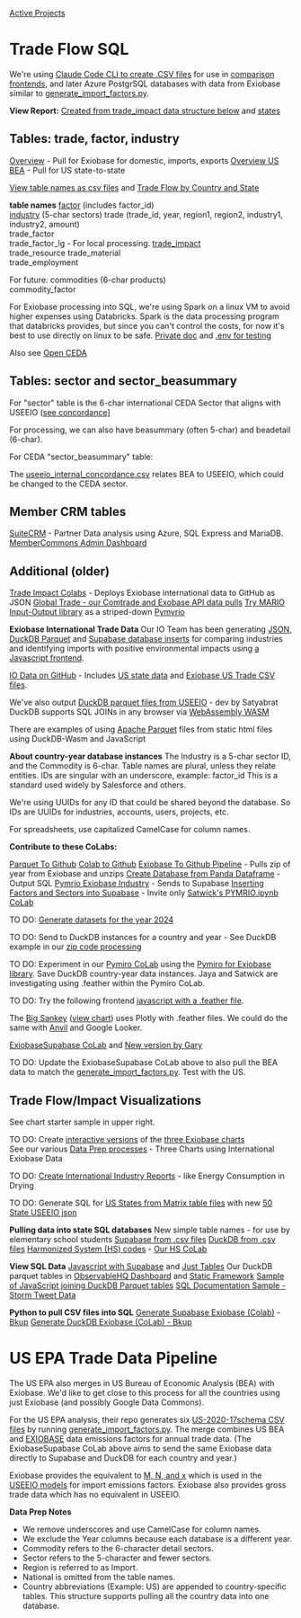 [Active Projects](../../projects/)
# Trade Flow SQL

We're using [Claude Code CLI to create .CSV files](../../exiobase/tradeflow/) for use in [comparison frontends](../../comparison/), and later Azure PostgrSQL databases with data from Exiobase similar to [generate\_import\_factors.py](https://github.com/ModelEarth/USEEIO/tree/master/import_emission_factors). 

<!--Each country-year database instance will represent a country and year from Exiobase.-->

**View Report:** [Created from trade_impact data structure below](../footprint/) and [states](../footprint/#state=all)

## Tables: trade, factor, industry 

[Overview](../../exiobase/tradeflow/) - Pull for Exiobase for domestic, imports, exports
[Overview US BEA](../../exiobase/tradeflow/bea/) - Pull for US state-to-state

[View table names as csv files](https://github.com/ModelEarth/trade-data/tree/main/year/2019) and [Trade Flow by Country and State](../state/)

**table names**
[factor](https://github.com/ModelEarth/trade-data/blob/main/year/2019/factor.csv) (includes factor\_id<!-- and flow\_id-->)  
[industry](https://github.com/ModelEarth/trade-data/blob/main/year/2019/industry.csv) (5-char sectors) 
trade (trade_id, year, region1, region2, industry1, industry2, amount)  
trade_factor  
trade_factor_lg - For local processing. 
[trade_impact](../footprint/)  
trade_resource
trade_material  
trade_employment

<!--
importindustry\_factor  
importcommodity\_factor  
importcontributions  
importmultiplier\_factor 
-->

For future:
commodities (6-char products)  
commodity\_factor  


For Exiobase processing into SQL, we're using Spark on a linux VM to avoid higher expenses using Databricks. Spark is the data processing program that databricks provides, but since you can't control the costs, for now it's best to use directly on linux to be safe.  [Private doc](https://docs.google.com/document/d/1gNsPJmC8_Et3dwd1Kgg0weOSbFC3vPQ3E-S9M_ttg2k/edit?usp=sharing) and [.env for testing](https://colab.research.google.com/drive/1TgA9FJzhhue74Bgf-MJoOAKSBrzpiyss?usp=sharing)


Also see [Open CEDA](https://watershed.com/solutions/ceda)

## Tables: sector and sector_beasummary

For "sector" table is the 6-char international CEDA Sector that aligns with USEEIO ([see concordance](https://github.com/ModelEarth/USEEIO/blob/master/import_emission_factors/concordances/ceda_to_useeio_commodity_concordance.csv)]

For processing, we can also have beasummary (often 5-char) and beadetail (6-char).

For CEDA "sector_beasummary" table:

The [useeio_internal_concordance.csv](https://github.com/ModelEarth/USEEIO/blob/master/import_emission_factors/concordances/useeio_internal_concordance.csv) relates BEA to USEEIO, which could be changed to the CEDA sector.


## Member CRM tables

[SuiteCRM](../crm) - Partner Data analysis using Azure, SQL Express and MariaDB.
[MemberCommons Admin Dashboard](../../team/admin)  


## Additional (older)

[Trade Impact Colabs](../impacts/json) - Deploys Exiobase international data to GitHub as JSON
[Global Trade - our Comtrade and Exobase API data pulls](../../global-trade)
[Try MARIO Input-Output library](https://mario-suite.readthedocs.io/en/latest/intro.html) as a striped-down [Pymyrio](https://pymrio.readthedocs.io/en/latest/intro.html)

<b>Exiobase International Trade Data</b>
Our IO Team has been generating [JSON](../impacts/json/), <a href="/profile/prep/sql/duckdb/">DuckDB Parquet</a> and <a href="/profile/prep/sql/supabase/">Supabase database inserts</a> for comparing industries and identifying imports with positive environmental impacts using [a Javascript frontend](../impacts/).

<a href="https://github.com/ModelEarth/profile/tree/main/impacts">IO Data on GitHub</a> -  Includes <a href="/io/about/">US state data</a> and <a href="https://github.com/ModelEarth/profile/tree/main/impacts/exiobase/US-source">Exiobase US Trade CSV files</a>.

We've also output [DuckDB parquet files from USEEIO](https://github.com/ModelEarth/profile/tree/main/impacts/useeio) - dev by Satyabrat<!-- When readme added: [DuckDB parquet files from USEEIO](../impacts/useeio) -->
DuckDB supports SQL JOINs in any browser via [WebAssembly WASM](https://duckdb.org/docs/api/wasm/overview.html)

There are examples of using [Apache Parquet](../impacts/useeio/parquet/) files from static html files using DuckDB-Wasm and JavaScript

<!--
We're also using [Mario](https://mario-suite.readthedocs.io/en/latest/intro.html), a friendly version of Pymrio. (Mario may lack some of the functionality and/or data Pymrio provides.)
-->


**About country-year database instances**
The Industry is a 5-char sector ID, and the Commodity is 6-char.
Table names are plural, unless they relate entities.
IDs are singular with an underscore, example: factor_id
This is a standard used widely by Salesforce and others.

We're using UUIDs for any ID that could be shared beyond the database.
So IDs are UUIDs for industries, accounts, users, projects, etc.

For spreadsheets, use capitalized CamelCase for column names. 

**Contribute to these CoLabs:**   
<!-- these 2 also reside on DuckDB page -->
[Parquet To Github](https://colab.research.google.com/drive/1Pqpdebj4rY06E6NAgqJskgt-G4HBHPUZ?usp=sharing)
[Colab to Github](https://colab.research.google.com/drive/1mnZKBypCBlVLXiCuSpGj0JZf4NZzNR7h?usp=sharing)
[Exiobase To Github Pipeline](https://colab.research.google.com/drive/1N47_pfTUyOzeukgf4KYX1pmN_Oj1N3r_?usp=sharing) - Pulls zip of year from Exiobase and unzips 
[Create Database from Panda Dataframe](https://colab.research.google.com/drive/1IMpOYzT6oXbZXaJKugi5vCmUB_tIHo0J?usp=sharing) - Output SQL 
[Pymrio Exiobase Industry](https://colab.research.google.com/drive/1bXUO1iXyBGbmZODmnl0NVn3yFpWwBCOi?usp=sharing) - Sends to Supabase
[Inserting Factors and Sectors into Supabase](https://colab.research.google.com/drive/1INHz02V-cU_y_nAlS-BWxQQtz8Qg_lLi#scrollTo=KUnI-Va8M1Nl) - Invite only
[Satwick's PYMRIO.ipynb CoLab](https://colab.research.google.com/drive/1AZPfBlG0iUKmKRZjlNxn8uOuvtAfEarn?usp=sharing)  

TO DO: [Generate datasets for the year 2024](https://github.com/ModelEarth/projects/issues/30)

TO DO: Send to DuckDB instances for a country and year - See DuckDB example in our [zip code processing](https://model.earth/community-zipcodes/) 


TO DO: Experiment in our [Pymiro CoLab](https://colab.research.google.com/drive/1Q9_1AhdY8uPUfLVUN71X6mKbEy_kqPuQ?usp=sharing) using the [Pymiro for Exiobase library](https://pymrio.readthedocs.io/en/latest/). Save DuckDB country-year data instances. Jaya and Satwick are investigating using .feather within the Pymiro CoLab.

TO DO: Try the following frontend [javascript with a .feather file](feather).

The [Big Sankey](https://github.com/baptiste-an/Application-mapping-GHG) ([view chart](https://sankey.theshiftproject.org/)) uses Plotly with .feather files. We could do the same with [Anvil](https://anvil.works) and Google Looker. 

[ExiobaseSupabase CoLab](https://colab.research.google.com/drive/1LsEDmXrAAGs40OiAKWH48K63E_2bMGBb?usp=sharing)<!-- Himanshu, Sahil, Ben, Parth, Jack, Satwik, Indrasenareddy--> and [New version by Gary](https://colab.research.google.com/drive/16a2pykb_ycfHhAhxK949giWuVf3c_IeD)

TO DO: Update the ExiobaseSupabase CoLab above to also pull the BEA data to match the <a href="https://github.com/ModelEarth/USEEIO/tree/master/import_factors_exio">generate\_import\_factors.py</a>. Test with the US.   <!-- Yuhao, Ruolin, Nancy-->

## Trade Flow/Impact Visualizations

See chart starter sample in upper right.

<!--
In the CoLab, add the [Sector table output](https://github.com/ModelEarth/USEEIO/commit/c10d087d916477b3335127de560d4689fa5818ea) Ben created.
-->

TO DO: Create [interactive versions](/profile/impacts/) of the [three Exiobase charts](https://exiobase.eu)  
See our various [Data Prep processes](/profile/prep/) - Three Charts using International Exiobase Data


TO DO: <a href="/profile/prep/">Create International Industry Reports</a> - like Energy Consumption in Drying

TO DO: Generate SQL for [US States from Matrix table files](/io/about/) with new [50 State USEEIO json](https://github.com/ModelEarth/profile/tree/main/impacts/2020)


<!--<a href="#reports">Our Javascript USEEIO TO DOs</a>-->
<!--<a href="/io/charts/">Our React USEEIO widget TO DOs</a>-->

<b>Pulling data into state SQL databases</b>
New simple table names - for use by elementary school students
<a href="/profile/prep/sql/supabase/">Supabase from .csv files</a>
<a href="/profile/prep/sql/duckdb/">DuckDB from .csv files</a>
<a href="/requests/products/">Harmonized System (HS) codes</a> - <a href="https://colab.research.google.com/drive/1etpn1no8JgeUxwLr_5dBFEbt8sq5wd4v?usp=sharing">Our HS CoLab</a>

<b>View SQL Data</b>
[Javascript with Supabase](/profile/impacts) and [Just Tables](/profile/prep/sql/supabase/SupabaseWebpage.html)
Our DuckDB parquet tables in [ObservableHQ Dashboard](https://observablehq.com/d/2898d01446cefef1) and [Static Framework](/data-commons/dist/innovation/)
<a href="/profile/impacts/">Sample of JavaScript joining DuckDB Parquet tables</a>
<a href="https://model.earth/storm/impact/process.html">SQL Documentation Sample - Storm Tweet Data</a>

<b>Python to pull CSV files into SQL</b>
<a href="https://colab.research.google.com/drive/1qWgO_UjeoYYB3ZSzT3QdXSfVZb7j09_S?usp=sharing">Generate Supabase Exiobase (Colab)</a> - <a href="https://github.com/ModelEarth/profile/tree/main/impacts/exiobase/US-source">Bkup</a>
<a href="https://colab.research.google.com/drive/1Wm9Bvi9pC66xNtxKHfaJEeIYuXKpb1TA?usp=sharing">Generate DuckDB Exiobase (CoLab) - <a href="https://github.com/ModelEarth/profile/tree/main/impacts/exiobase/US-source">Bkup</a>
<br>

# US EPA Trade Data Pipeline

The US EPA also merges in US Bureau of Economic Analysis (BEA) with Exiobase. We'd like to get close to this process for all the countries using just Exiobase (and possibly Google Data Commons).

For the US EPA analysis, their repo generates six [US-2020-17schema CSV files](https://github.com/ModelEarth/profile/tree/main/impacts/exiobase/US-source/2022) by running <a href="https://github.com/ModelEarth/USEEIO/tree/master/import_factors_exio">generate\_import\_factors.py</a>. The merge combines US BEA and <a href="https://exiobase.eu">EXIOBASE</a> data emissions factors for annual trade data. (The ExiobaseSupabase CoLab above aims to send the same Exiobase data directly to Supabase and DuckDB for each country and year.)

Exiobase provides the equivalent to <a href="https://github.com/USEPA/useeior/blob/master/format_specs/Model.md">M, N, and x</a> which is used in the <a href="/io/about/">USEEIO models</a> for import emissions factors. Exiobase also provides gross trade data which has no equivalent in USEEIO.



**Data Prep Notes**
- We remove underscores and use CamelCase for column names.
- We exclude the Year columns because each database is a different year.
- Commodity refers to the 6-character detail sectors.
- Sector refers to the 5-character and fewer sectors.
- Region is referred to as Import.
- National is omitted from the table names.
- Country abbreviations (Example: US) are appended to country-specific tables.
This structure supports pulling all the country data into one database.